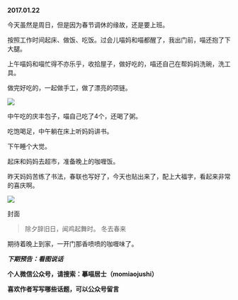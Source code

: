 
          
            
**2017.01.22**

今天虽然是周日，但是因为春节调休的缘故，还是要上班。

按照工作时间起床、做饭、吃饭。过会儿喵妈和喵都醒了，我出门前，喵还抱了下大腿。

上午喵妈和喵忙得不亦乐乎，收拾屋子，做好吃的，喵还自己在帮妈妈洗碗，洗工具。

做完好吃的，一起做手工，做了漂亮的项链。




![](//upload-images.jianshu.io/upload_images/51001-7accac117665fd4e.jpg)




中午吃的庆丰包子，喵自己吃了4个，还喝了粥。

吃饱喝足，中午躺在床上听妈妈讲书。

下午睡个大觉。

起床和妈妈去超市，准备晚上的咖喱饭。

昨天妈妈苦练了书法，春联也写好了，今天也贴出来了，配上大福字，看起来非常的喜庆啊。



![](//upload-images.jianshu.io/upload_images/51001-8ba4a6500df81295.jpg)

封面

>除夕辞旧日，闻鸡起舞时。
冬去春来



期待着晚上到家，一开门那香喷喷的咖喱味了。


***下期预告：看图说话***


**个人微信公众号，请搜索：摹喵居士（momiaojushi）**

**喜欢作者写写哪些话题，可以公众号留言**

          
        